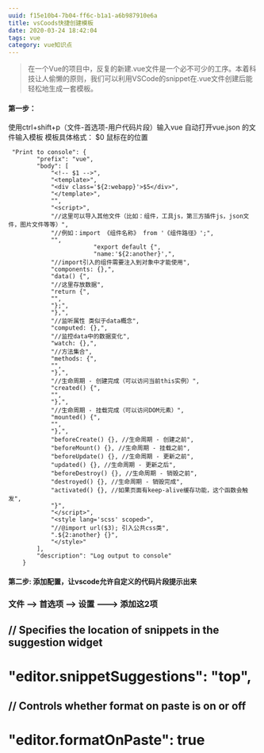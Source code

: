 ```yaml
---
uuid: f15e10b4-7b04-ff6c-b1a1-a6b987910e6a
title: vsCoods快捷创建模板
date: 2020-03-24 18:42:04
tags: vue
category: vue知识点
---
```

> 在一个Vue的项目中，反复的新建.vue文件是一个必不可少的工序。本着科技让人偷懒的原则，我们可以利用VSCode的snippet在.vue文件创建后能轻松地生成一套模板。

####    第一步：
使用ctrl+shift+p（文件-首选项-用户代码片段）输入vue 自动打开vue.json 的文件输入模板
模板具体格式：
$0  鼠标在的位置

```
 "Print to console": {
        "prefix": "vue",
        "body": [
            "<!-- $1 -->",
            "<template>",
            "<div class='${2:webapp}'>$5</div>",
            "</template>",
            "",
            "<script>",
            "//这里可以导入其他文件（比如：组件，工具js，第三方插件js，json文件，图片文件等等）",
            "//例如：import 《组件名称》 from '《组件路径》';",
            "",
						"export default {",
						"name:'${2:another}',",
            "//import引入的组件需要注入到对象中才能使用",
            "components: {},",
            "data() {",
            "//这里存放数据",
            "return {",
            "",
            "};",
            "},",
            "//监听属性 类似于data概念",
            "computed: {},",
            "//监控data中的数据变化",
            "watch: {},",
            "//方法集合",
            "methods: {",
            "",
            "},",
            "//生命周期 - 创建完成（可以访问当前this实例）",
            "created() {",
            "",
            "},",
            "//生命周期 - 挂载完成（可以访问DOM元素）",
            "mounted() {",
            "",
            "},",
            "beforeCreate() {}, //生命周期 - 创建之前",
            "beforeMount() {}, //生命周期 - 挂载之前",
            "beforeUpdate() {}, //生命周期 - 更新之前",
            "updated() {}, //生命周期 - 更新之后",
            "beforeDestroy() {}, //生命周期 - 销毁之前",
            "destroyed() {}, //生命周期 - 销毁完成",
            "activated() {}, //如果页面有keep-alive缓存功能，这个函数会触发",
            "}",
            "</script>",
            "<style lang='scss' scoped>",
            "//@import url($3); 引入公共css类",
            ".${2:another} {}",
            "</style>"
        ],
        "description": "Log output to console"
    }
```

####  第二步: 添加配置，让vscode允许自定义的代码片段提示出来
### 文件 --> 首选项 --> 设置 ---> 添加这2项
##  // Specifies the location of snippets in the suggestion widget
# "editor.snippetSuggestions": "top",
##  // Controls whether format on paste is on or off
# "editor.formatOnPaste": true